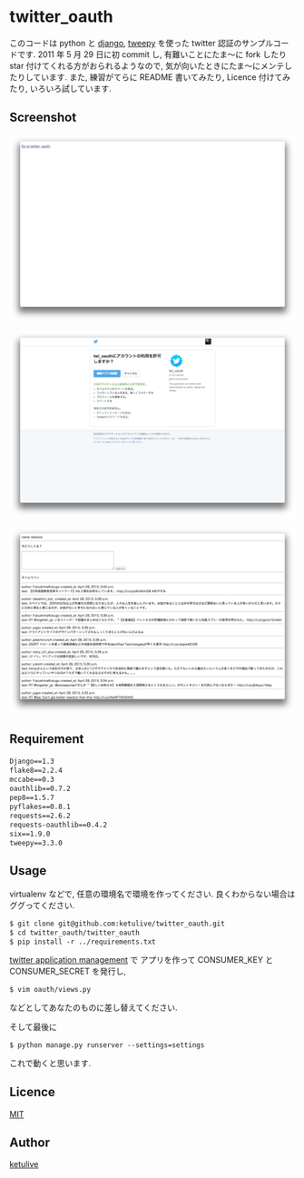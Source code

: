 twitter_oauth
====

このコードは python と [django](https://github.com/django/django), [tweepy](https://github.com/tweepy/tweepy) を使った twitter 認証のサンプルコードです. 2011 年 5 月 29 日に初 commit し, 有難いことにたま〜に fork したり star 付けてくれる方がおられるようなので, 気が向いたときにたま〜にメンテしたりしています. また, 練習がてらに README 書いてみたり, Licence 付けてみたり, いろいろ試しています.

## Screenshot
![](https://github.com/ketulive/twitter_oauth/blob/images/twitter_oauth/images/screenshot01.png)

![](https://github.com/ketulive/twitter_oauth/blob/images/twitter_oauth/images/screenshot02.png)

![](https://github.com/ketulive/twitter_oauth/blob/images/twitter_oauth/images/screenshot03.png)

## Requirement
    Django==1.3
    flake8==2.2.4
    mccabe==0.3
    oauthlib==0.7.2
    pep8==1.5.7
    pyflakes==0.8.1
    requests==2.6.2
    requests-oauthlib==0.4.2
    six==1.9.0
    tweepy==3.3.0

## Usage
virtualenv などで, 任意の環境名で環境を作ってください. 良くわからない場合はググってください.

    $ git clone git@github.com:ketulive/twitter_oauth.git
    $ cd twitter_oauth/twitter_oauth
    $ pip install -r ../requirements.txt

[twitter application management](https://apps.twitter.com/) で アプリを作って CONSUMER_KEY と CONSUMER_SECRET を発行し,

    $ vim oauth/views.py

などとしてあなたのものに差し替えてください.

そして最後に

    $ python manage.py runserver --settings=settings

これで動くと思います.

## Licence

[MIT](https://github.com/ketulive/twitter_oauth/blob/master/LICENSE)

## Author

[ketulive](https://github.com/ketulive)
